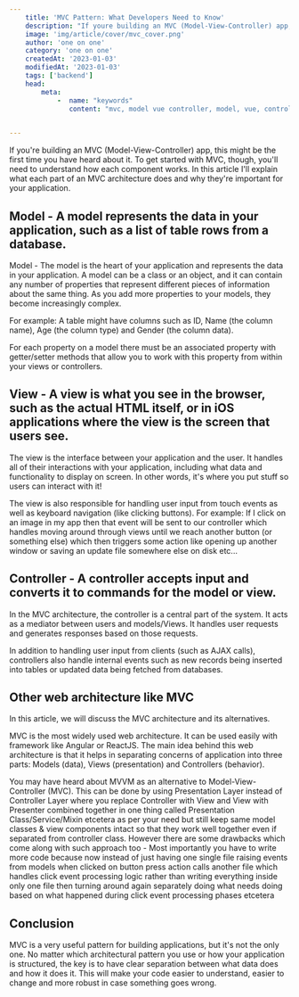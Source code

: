 ```yaml
---
    title: 'MVC Pattern: What Developers Need to Know'
    description: "If youre building an MVC (Model-View-Controller) app, this might be the first time you've heard about it. To get started with MVC, though, you'll need to understand how each component works. In this article I'll explain what each part of an MVC architecture does and why they're important for your application."
    image: 'img/article/cover/mvc_cover.png'
    author: 'one on one'
    category: 'one on one'
    createdAt: '2023-01-03'
    modifiedAt: '2023-01-03'
    tags: ['backend']
    head:
        meta: 
            -  name: "keywords"
               content: "mvc, model vue controller, model, vue, controller, pattern"
            

---
```



If you're building  an MVC (Model-View-Controller) app, this might be the first time you have heard about it. To get started with MVC, though, you'll need to understand how each component works. In this article I'll explain what each part of an MVC architecture does and why they're important for your application.

## Model - A model represents the data in your application, such as a list of table rows from a database.

Model - The model is the heart of your application and represents the data in your application. A model can be a class or an object, and it can contain any number of properties that represent different pieces of information about the same thing. As you add more properties to your models, they become increasingly complex.

For example: A table might have columns such as ID, Name (the column name), Age (the column type) and Gender (the column data).

For each property on a model there must be an associated property with getter/setter methods that allow you to work with this property from within your views or controllers.

## View - A view is what you see in the browser, such as the actual HTML itself, or in iOS applications where the view is the screen that users see.

The view is the interface between your application and the user. It handles all of their interactions with your application, including what data and functionality to display on screen. In other words, it's where you put stuff so users can interact with it!

The view is also responsible for handling user input from touch events as well as keyboard navigation (like clicking buttons). For example: If I click on an image in my app then that event will be sent to our controller which handles moving around through views until we reach another button (or something else) which then triggers some action like opening up another window or saving an update file somewhere else on disk etc...

## Controller - A controller accepts input and converts it to commands for the model or view.

In the MVC architecture, the controller is a central part of the system. It acts as a mediator between users and models/Views. It handles user requests and generates responses based on those requests.

In addition to handling user input from clients (such as AJAX calls), controllers also handle internal events such as new records being inserted into tables or updated data being fetched from databases.

## Other web architecture like MVC

In this article, we will discuss the MVC architecture and its alternatives.

MVC is the most widely used web architecture. It can be used easily with framework like Angular or ReactJS. The main idea behind this web architecture is that it helps in separating concerns of application into three parts: Models (data), Views (presentation) and Controllers (behavior).

You may have heard about MVVM as an alternative to Model-View-Controller (MVC). This can be done by using Presentation Layer instead of Controller Layer where you replace Controller with View and View with Presenter combined together in one thing called Presentation Class/Service/Mixin etcetera as per your need but still keep same model classes & view components intact so that they work well together even if separated from controller class. However there are some drawbacks which come along with such approach too - Most importantly you have to write more code because now instead of just having one single file raising events from models when clicked on button press action calls another file which handles click event processing logic rather than writing everything inside only one file then turning around again separately doing what needs doing based on what happened during click event processing phases etcetera

## Conclusion

MVC is a very useful pattern for building applications, but it's not the only one. No matter which architectural pattern you use or how your application is structured, the key is to have clear separation between what data does and how it does it. This will make your code easier to understand, easier to change and more robust in case something goes wrong.